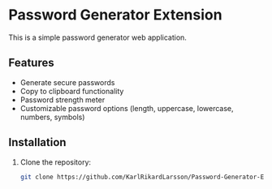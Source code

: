 # Password Generator Extension

This is a simple password generator web application.

## Features

- Generate secure passwords
- Copy to clipboard functionality
- Password strength meter
- Customizable password options (length, uppercase, lowercase, numbers, symbols)

## Installation
1. Clone the repository:
   ```bash
   git clone https://github.com/KarlRikardLarsson/Password-Generator-Extension.git
